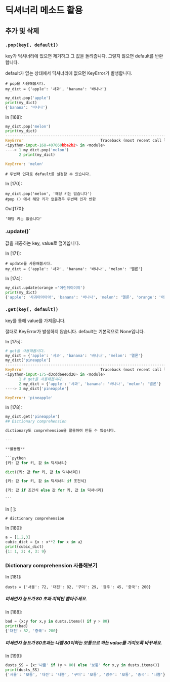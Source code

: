 # 딕셔너리 메소드 활용

## 추가 및 삭제

### `.pop(key[, default])`

key가 딕셔너리에 있으면 제거하고 그 값을 돌려줍니다. 그렇지 않으면 default를 반환합니다.

default가 없는 상태에서 딕셔너리에 없으면 KeyError가 발생합니다.

```
# pop을 사용해봅시다.
my_dict = {'apple': '사과', 'banana': '바나나'}
```

```python
my_dict.pop('apple')
print(my_dict)
{'banana': '바나나'}
```

In [168]:

```python
my_dict.pop('melon')
print(my_dict)
---------------------------------------------------------------------------
KeyError                                  Traceback (most recent call last)
<ipython-input-168-407060bba2b2> in <module>
----> 1 my_dict.pop('melon')
      2 print(my_dict)

KeyError: 'melon'
```

`# 두번째 인자로 default를 설정할 수 있습니다.`

In [170]:

```
my_dict.pop('melon', '해당 키는 없습니다') 
#pop () 에서 해당 키가 없을경우 두번째 인자 반환
```

Out[170]:

```
'해당 키는 없습니다'
```



### .update()`

값을 제공하는 key, value로 덮어씁니다.

In [171]:

```
# update를 사용해봅시다.
my_dict = {'apple': '사과', 'banana': '바나나', 'melon': '멜론'}
```

In [174]:

```python
my_dict.update(orange ='어린쥐이이이')
print(my_dict)
{'apple': '사과아아아아', 'banana': '바나나', 'melon': '멜론', 'orange': '어린쥐이이이'}
```

### `.get(key[, default])`

key를 통해 value를 가져옵니다.

절대로 KeyError가 발생하지 않습니다. default는 기본적으로 None입니다.

In [175]:

```python
# get을 사용해봅시다.
my_dict = {'apple': '사과', 'banana': '바나나', 'melon': '멜론'}
my_dict['pineapple']
---------------------------------------------------------------------------
KeyError                                  Traceback (most recent call last)
<ipython-input-175-d3cdd6ee6d26> in <module>
      1 # get을 사용해봅시다.
      2 my_dict = {'apple': '사과', 'banana': '바나나', 'melon': '멜론'}
----> 3 my_dict['pineapple']

KeyError: 'pineapple'
```

In [178]:

~~~python
my_dict.get('pineapple')
## Dictionary comprehension

dictionary도 comprehension을 활용하여 만들 수 있습니다. 

---

**활용법**

```python
{키: 값 for 키, 값 in 딕셔너리}

dict({키: 값 for 키, 값 in 딕셔너리})

{키: 값 for 키, 값 in 딕셔너리 if 조건식}

{키: 값 if 조건식 else 값 for 키, 값 in 딕셔너리}

```
~~~

In [ ]:

```
# dictionary comprehension
```

In [180]:

```python
a = [1,2,3]
cubic_dict = {x : x**2 for x in a}
print(cubic_dict)
{1: 1, 2: 4, 3: 9}
```



### Dictionary comprehension 사용해보기

In [181]:

```
dusts = {'서울': 72, '대전': 82, '구미': 29, '광주': 45, '중국': 200}
```



##### 미세먼지 농도가 80 초과 지역만 뽑아주세요.

In [188]:

```python
bad = {x:y for x,y in dusts.items() if y > 80}
print(bad)
{'대전': 82, '중국': 200}
```



##### 미세먼지 농도가 80초과는 나쁨 80이하는 보통으로 하는 value를 가지도록 바꾸세요.

In [199]:

```python
dusts_SS = {x:'나쁨' if (y > 80) else '보통' for x,y in dusts.items()}
print(dusts_SS)
{'서울': '보통', '대전': '나쁨', '구미': '보통', '광주': '보통', '중국': '나쁨'}
```